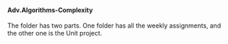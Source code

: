 #### Adv.Algorithms-Complexity

The folder has two parts. One folder has all the weekly assignments, and the other one is the Unit project.

